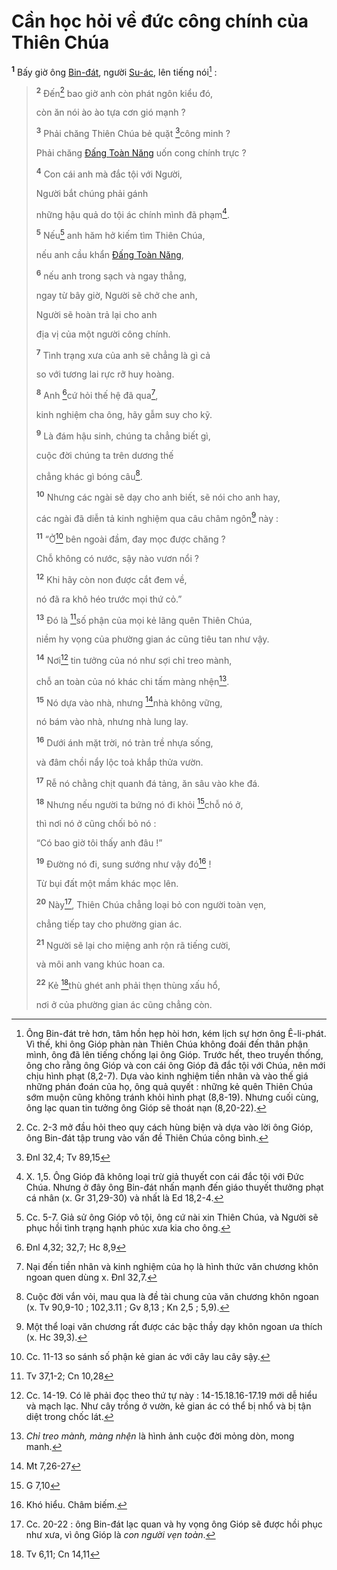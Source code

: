 # Cần học hỏi về đức công chính của Thiên Chúa
<sup><b>1</b></sup> Bấy giờ ông [Bin-đát](), người [Su-ác](), lên tiếng nói[^1-77b1bfe2-e54c-4402-8a9f-de10fd127e55] :

> <sup><b>2</b></sup> Đến[^2-77b1bfe2-e54c-4402-8a9f-de10fd127e55] bao giờ anh còn phát ngôn kiểu đó,
>
> còn ăn nói ào ào tựa cơn gió mạnh ?
>
> <sup><b>3</b></sup> Phải chăng Thiên Chúa bẻ quặt [^1@-77b1bfe2-e54c-4402-8a9f-de10fd127e55]công minh ?
>
> Phải chăng [Đấng Toàn Năng]() uốn cong chính trực ?
>
> <sup><b>4</b></sup> Con cái anh mà đắc tội với Người,
>
> Người bắt chúng phải gánh
>
> những hậu quả do tội ác chính mình đã phạm[^3-77b1bfe2-e54c-4402-8a9f-de10fd127e55].
>
> <sup><b>5</b></sup> Nếu[^4-77b1bfe2-e54c-4402-8a9f-de10fd127e55] anh hăm hở kiếm tìm Thiên Chúa,
>
> nếu anh cầu khẩn [Đấng Toàn Năng](),
>
> <sup><b>6</b></sup> nếu anh trong sạch và ngay thẳng,
>
> ngay từ bây giờ, Người sẽ chở che anh,
>
> Người sẽ hoàn trả lại cho anh
>
> địa vị của một người công chính.
>
> <sup><b>7</b></sup> Tình trạng xưa của anh sẽ chẳng là gì cả
>
> so với tương lai rực rỡ huy hoàng.
>
> <sup><b>8</b></sup> Anh [^2@-77b1bfe2-e54c-4402-8a9f-de10fd127e55]cứ hỏi thế hệ đã qua[^5-77b1bfe2-e54c-4402-8a9f-de10fd127e55],
>
> kinh nghiệm cha ông, hãy gẫm suy cho kỹ.
>
> <sup><b>9</b></sup> Là đám hậu sinh, chúng ta chẳng biết gì,
>
> cuộc đời chúng ta trên dương thế
>
> chẳng khác gì bóng câu[^6-77b1bfe2-e54c-4402-8a9f-de10fd127e55].
>
> <sup><b>10</b></sup> Nhưng các ngài sẽ dạy cho anh biết, sẽ nói cho anh hay,
>
> các ngài đã diễn tả kinh nghiệm qua câu châm ngôn[^7-77b1bfe2-e54c-4402-8a9f-de10fd127e55] này :
>
> <sup><b>11</b></sup> “Ở[^8-77b1bfe2-e54c-4402-8a9f-de10fd127e55] bên ngoài đầm, đay mọc được chăng ?
>
> Chỗ không có nước, sậy nào vươn nổi ?
>
> <sup><b>12</b></sup> Khi hãy còn non được cắt đem về,
>
> nó đã ra khô héo trước mọi thứ cỏ.”
>
> <sup><b>13</b></sup> Đó là [^3@-77b1bfe2-e54c-4402-8a9f-de10fd127e55]số phận của mọi kẻ lãng quên Thiên Chúa,
>
> niềm hy vọng của phường gian ác cũng tiêu tan như vậy.
>
> <sup><b>14</b></sup> Nơi[^9-77b1bfe2-e54c-4402-8a9f-de10fd127e55] tin tưởng của nó như sợi chỉ treo mành,
>
> chỗ an toàn của nó khác chi tấm màng nhện[^10-77b1bfe2-e54c-4402-8a9f-de10fd127e55].
>
> <sup><b>15</b></sup> Nó dựa vào nhà, nhưng [^4@-77b1bfe2-e54c-4402-8a9f-de10fd127e55]nhà không vững,
>
> nó bám vào nhà, nhưng nhà lung lay.
>
> <sup><b>16</b></sup> Dưới ánh mặt trời, nó tràn trề nhựa sống,
>
> và đâm chồi nẩy lộc toả khắp thửa vườn.
>
> <sup><b>17</b></sup> Rễ nó chằng chịt quanh đá tảng, ăn sâu vào khe đá.
>
> <sup><b>18</b></sup> Nhưng nếu người ta bứng nó đi khỏi [^5@-77b1bfe2-e54c-4402-8a9f-de10fd127e55]chỗ nó ở,
>
> thì nơi nó ở cũng chối bỏ nó :
>
> “Có bao giờ tôi thấy anh đâu !”
>
> <sup><b>19</b></sup> Đường nó đi, sung sướng như vậy đó[^11-77b1bfe2-e54c-4402-8a9f-de10fd127e55] !
>
> Từ bụi đất một mầm khác mọc lên.
>
> <sup><b>20</b></sup> Này[^12-77b1bfe2-e54c-4402-8a9f-de10fd127e55], Thiên Chúa chẳng loại bỏ con người toàn vẹn,
>
> chẳng tiếp tay cho phường gian ác.
>
> <sup><b>21</b></sup> Người sẽ lại cho miệng anh rộn rã tiếng cười,
>
> và môi anh vang khúc hoan ca.
>
> <sup><b>22</b></sup> Kẻ [^6@-77b1bfe2-e54c-4402-8a9f-de10fd127e55]thù ghét anh phải thẹn thùng xấu hổ,
>
> nơi ở của phường gian ác cũng chẳng còn.

[^1-77b1bfe2-e54c-4402-8a9f-de10fd127e55]: Ông Bin-đát trẻ hơn, tâm hồn hẹp hòi hơn, kém lịch sự hơn ông Ê-li-phát. Vì thế, khi ông Gióp phàn nàn Thiên Chúa không đoái đến thân phận mình, ông đã lên tiếng chống lại ông Gióp. Trước hết, theo truyền thống, ông cho rằng ông Gióp và con cái ông Gióp đã đắc tội với Chúa, nên mới chịu hình phạt (8,2-7). Dựa vào kinh nghiệm tiền nhân và vào thế giá những phán đoán của họ, ông quả quyết : những kẻ quên Thiên Chúa sớm muộn cũng không tránh khỏi hình phạt (8,8-19). Nhưng cuối cùng, ông lạc quan tin tưởng ông Gióp sẽ thoát nạn (8,20-22).
[^2-77b1bfe2-e54c-4402-8a9f-de10fd127e55]: Cc. 2-3 mở đầu hỏi theo quy cách hùng biện và dựa vào lời ông Gióp, ông Bin-đát tập trung vào vấn đề Thiên Chúa công bình.
[^3-77b1bfe2-e54c-4402-8a9f-de10fd127e55]: X. 1,5. Ông Gióp đã không loại trừ giả thuyết con cái đắc tội với Đức Chúa. Nhưng ở đây ông Bin-đát nhấn mạnh đến giáo thuyết thưởng phạt cá nhân (x. Gr 31,29-30) và nhất là Ed 18,2-4.
[^4-77b1bfe2-e54c-4402-8a9f-de10fd127e55]: Cc. 5-7. Giả sử ông Gióp vô tội, ông cứ nài xin Thiên Chúa, và Người sẽ phục hồi tình trạng hạnh phúc xưa kia cho ông.
[^5-77b1bfe2-e54c-4402-8a9f-de10fd127e55]: Nại đến tiền nhân và kinh nghiệm của họ là hình thức văn chương khôn ngoan quen dùng x. Đnl 32,7.
[^6-77b1bfe2-e54c-4402-8a9f-de10fd127e55]: Cuộc đời vắn vỏi, mau qua là đề tài chung của văn chương khôn ngoan (x. Tv 90,9-10 ; 102,3.11 ; Gv 8,13 ; Kn 2,5 ; 5,9).
[^7-77b1bfe2-e54c-4402-8a9f-de10fd127e55]: Một thể loại văn chương rất được các bậc thầy dạy khôn ngoan ưa thích (x. Hc 39,3).
[^8-77b1bfe2-e54c-4402-8a9f-de10fd127e55]: Cc. 11-13 so sánh số phận kẻ gian ác với cây lau cây sậy.
[^9-77b1bfe2-e54c-4402-8a9f-de10fd127e55]: Cc. 14-19. Có lẽ phải đọc theo thứ tự này : 14-15.18.16-17.19 mới dễ hiểu và mạch lạc. Như cây trồng ở vườn, kẻ gian ác có thể bị nhổ và bị tận diệt trong chốc lát.
[^10-77b1bfe2-e54c-4402-8a9f-de10fd127e55]: *Chỉ treo mành, màng nhện* là hình ảnh cuộc đời mỏng dòn, mong manh.
[^11-77b1bfe2-e54c-4402-8a9f-de10fd127e55]: Khó hiểu. Châm biếm.
[^12-77b1bfe2-e54c-4402-8a9f-de10fd127e55]: Cc. 20-22 : ông Bin-đát lạc quan và hy vọng ông Gióp sẽ được hồi phục như xưa, vì ông Gióp là *con người vẹn toàn*.
[^1@-77b1bfe2-e54c-4402-8a9f-de10fd127e55]: Đnl 32,4; Tv 89,15
[^2@-77b1bfe2-e54c-4402-8a9f-de10fd127e55]: Đnl 4,32; 32,7; Hc 8,9
[^3@-77b1bfe2-e54c-4402-8a9f-de10fd127e55]: Tv 37,1-2; Cn 10,28
[^4@-77b1bfe2-e54c-4402-8a9f-de10fd127e55]: Mt 7,26-27
[^5@-77b1bfe2-e54c-4402-8a9f-de10fd127e55]: G 7,10
[^6@-77b1bfe2-e54c-4402-8a9f-de10fd127e55]: Tv 6,11; Cn 14,11